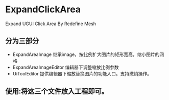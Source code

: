 # ExpandClickArea
Expand UGUI Click Area By Redefine Mesh

## 分为三部分
* ExpandAreaImage 继承image，按比例扩大图片的矩形宽高，缩小图片的网格
* ExpandAreaImageEditor 编辑器下调整缩放比例参数
* UiToolEditor 提供编辑器下缩放替换图片的功能入口。支持撤销操作。

## 使用:将这三个文件放入工程即可。

